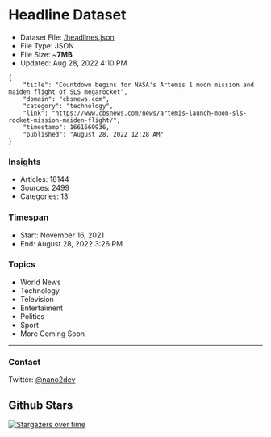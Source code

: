 # Headline Dataset

- Dataset File: [/headlines.json](https://raw.githubusercontent.com/fwd/news/master/headlines.json) 
- File Type: JSON
- File Size: ~**7MB**
- Updated: Aug 28, 2022 4:10 PM

```
{
    "title": "Countdown begins for NASA's Artemis 1 moon mission and maiden flight of SLS megarocket",
    "domain": "cbsnews.com",
    "category": "technology",
    "link": "https://www.cbsnews.com/news/artemis-launch-moon-sls-rocket-mission-maiden-flight/",
    "timestamp": 1661660936,
    "published": "August 28, 2022 12:28 AM"
}
```

### Insights

- Articles: 18144
- Sources: 2499
- Categories: 13

### Timespan

- Start: November 16, 2021
- End: August 28, 2022 3:26 PM

### Topics

- World News
- Technology
- Television
- Entertaiment
- Politics
- Sport
- More Coming Soon

---

### Contact 

Twitter: [@nano2dev](https://twitter.com/nano2dev)

## Github Stars

[![Stargazers over time](https://starchart.cc/fwd/news.svg)](https://starchart.cc/fwd/news)
	